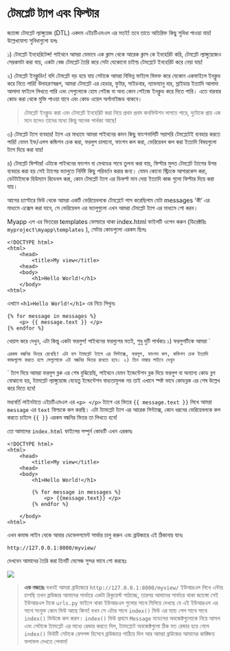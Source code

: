 # টেমপ্লেট ট্যাগ এবং ফিল্টার

জ্যাঙ্গো টেমপ্লেট ল্যাঙ্গুয়েজ \(DTL\) একদম এইচটিএমএল এর মতই! তবে তাতে অতিরিক্ত কিছু সুবিধা পাওয়া যায়! উল্লেখযোগ্য সুবিধাগুলো হলঃ

১\) টেমপ্লেট ইনহেরিটেন্স! পাইথনে আমরা যেভাবে এক ক্লাস থেকে আরেক ক্লাস কে ইনহেরিট করি, টেমপ্লেট ল্যাঙ্গুয়েজেও সেরকমটা করা যায়, একটা বেজ টেমপ্লেট তৈরি করে সেটা যেকোনো চাইল্ড টেমপ্লেটে ইনহেরিট করে নেয়া যায়!

২\) টেমপ্লেট ইনক্লুডিং! যদি টেমপ্লেট বড় হয়ে যায় সেটাকে আমরা বিভিন্ন ফাইলে বিভক্ত করে যেকোন একফাইলে ইনক্লুড করে নিতে পারি! উদাহরণস্বরূপ, আমরা টেমপ্লেট এর হেডার, ফুটার, সাইডবার, ন্যাভম্যানু বার, স্লাইডার ইত্যাদি আলাদা আলাদা ফাইলে লিখতে পারি এবং সেগুলোকে হোম পেইজ বা অন্য কোন পেইজে ইনক্লুড করে দিতে পারি। এতে বারবার কোড করা থেকে মুক্তি পাওয়া যাবে এবং কোড ওয়েল অর্গানাইজড থাকবে।

> টেমপ্লেট ইনক্লুড করা এবং টেমপ্লেট ইনহেরিট করা নিয়ে প্রথম প্রথম কনফিউশন লাগতে পারে, দুটোকে প্রায় এক মনে হলেও তাদের মধ্যে কিন্তু অনেক পার্থক্য আছে!

৩\) টেমপ্লেট ট্যাগ ব্যবহার! ট্যাগ এর মাধ্যমে আমরা পাইথনের কমন কিছু ফাংশনালিটি সরাসরি টেমপ্লেটেই ব্যবহার করতে পারি! যেমন ইফ/এলস কন্ডিশন চেক করা, ফরলুপ চালানো, ফাংশন কল করা, ভেরিয়েবল কল করা ইত্যাদি বিষয়গুলো ট্যাগ দিয়ে করা যায়!

৪\) টেমপ্লেট ফিল্টার! এটাকে পাইথনের ফাংশন বা মেথডের সাথে তুলনা করা যায়, ফিল্টার মুলত টেমপ্লেট ট্যাগের উপর ব্যবহার করা হয় সেই ট্যাগের ভ্যালুতে নির্দিষ্ট কিছু পরিবর্তন করার জন্য। যেমন কোনো স্ট্রিংকে আপারকেস করা, ডেটটাইমকে হিউম্যান রিডেবল করা, কোন টেমপ্লেট ট্যাগ এর ডিফল্ট মান দেয়া ইত্যাদি কাজ গুলো ফিল্টার দিয়ে করা যায়।

আগের চ্যাপ্টারে ভিউ থেকে আমরা একটি ভেরিয়েবলকে টেমপ্লেটে পাস করেছিলাম যেটা messages ‘কী’ এর মাধ্যমে এক্সেস করা যাবে, সে ভেরিয়েবল এর ভ্যালুগুলো এখন আমরা টেমপ্লেট ট্যাগ এর মাধ্যমে শো করব।

Myapp এপ এর ভিতরের templates ফোল্ডারে থাকা index.html ফাইলটি ওপেন করুন \(ডিরেক্টরিঃ `myproject\myapp\templates` \), সেটার কোডগুলো এরকম ছিলঃ

```text
<!DOCTYPE html>
<html>
    <head>
        <title>My view</title>
    <head>
    <body>
        <h1>Hello World!</h1>
    </body>
<html>
```

এখানে `<h1>Hello World!</h1>` এর নিচে লিখুনঃ

```text
{% for message in messages %}
    <p> {{ message.text }} </p>
{% endfor %}
```

খেয়াল করে দেখুন, এটা কিন্তু একটা ফরলুপ! পাইথনের ফরলুপের মতই, শুধু দুটি পার্থক্যঃ ১\) ফরলুপটিকে আমরা \`

`এরকম বন্ধনির ভিতর রেখেছি! এটা হল ট্যামপ্লেট ট্যাগে এর সিন্ট্যাক্স, ফরলুপ, ফাংশন কল, কন্ডিশন চেক ইত্যাদি কাজগুলো করতে হলে সেগুলোকে এই বন্ধনির ভিতর রাখতে হবে। ২) তিন নাম্বার লাইনে দেখুন`

\` ট্যাগ দিয়ে আমরা ফরলুপ ব্লক এর শেষ বুঝিয়েছি, পাইথনে যেমন ইন্ডেন্টেশন ব্লক দিয়ে ফরলুপ বা অন্যান্য কোড ব্লগ বোঝানো হয়, ট্যামপ্লেট ল্যাঙ্গুয়েজে যেহেতু ইন্ডেন্টেশন বাধ্যতামুলক নয় তাই এখানে স্পষ্ট ভাবে কোডব্লক এর শেষ উল্লেখ করে দিতে হবে!

মধ্যবর্তি লাইনটাতে এইচটিএমএল এর `<p> </p>` ট্যাগে এর ভিতর `{{ message.text }}` লিখে আমরা `message` এর `text` ফিল্ডকে কল করছি। এটা ট্যামপ্লেট ট্যাগ এর আরেক সিন্ট্যাক্স, কোন ধরনের ভেরিয়েবলকে কল করতে চাইলে `{{ }}` এরকম বন্ধনির ভিতর তা লিখতে হবে!

তো আমাদের `index.html` ফাইলের সম্পুর্ন কোডটি এখন এরকমঃ

```text
<!DOCTYPE html>
<html>
    <head>
        <title>My view</title>
    <head>
    <body>
        <h1>Hello World!</h1>

        {% for message in messages %}
            <p> {{message.text}} </p>
        {% endfor %}

    </body>
<html>
```

এখন কমান্ড লাইন থেকে আবার ডেভেলপমেন্ট সার্ভার চালু করুন এবং ব্রাউজারে এই ঠিকানায় যানঃ

```text
http://127.0.0.1:8000/myview/
```

দেখবেন আমাদের তৈরি করা তিনটি মেসেজ সুন্দর ভাবে শো করছেঃ

![](https://i.imgur.com/osyfgeM.png)

> **এক নজরেঃ** যখনই আমরা ব্রাউজেরে `http://127.0.0.1:8000/myview/` ইউআরএল লিখে এন্টার চাপছি তখন ব্রাউজার আমাদের সার্ভারে একটা রিকুয়েস্ট পাঠাচ্ছে, তারপর আমাদের সার্ভারে থাকা জ্যাঙ্গো সেই ইউআরএল টাকে `urls.py` ফাইলে থাকা ইউআরএল গুলোর সাথে মিলিয়ে দেখছে যে এই ইউআরএল এর সাথে সংযুক্ত কোন ভিউ আছে কিনা! যখন সে এটার সাথে `index()` ভিউ এর ম্যাচ পেল সাথে সাথে `index()` ভিউকে কল করল। `index()` ভিউ প্রথমে `Message` মডেলের অবজেক্টগুলোকে নিয়ে আসল এবং সেটাকে ট্যামপ্লেট এর মাধ্যে রেন্ডার করতে দিল, ট্যামপ্লেটে অবজেক্টগুলো ঠিক মত রেন্ডার হয়ে গেলে `index()` ভিউটি সেটাকে রেসপন্স হিসেবে ব্রাউজারে পাঠিয়ে দিল আর আমরা ব্রাউজের আমাদের কাঙ্ক্ষিত ফলাফল দেখতে পেলাম!

